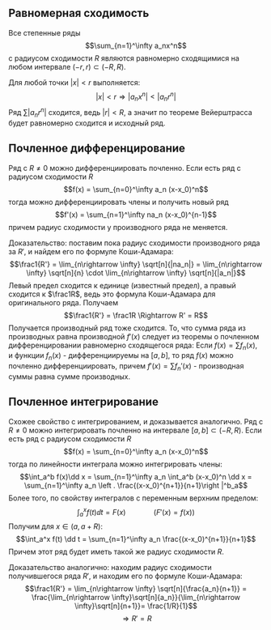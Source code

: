 ## Равномерная сходимость
Все степенные ряды
$$\sum_{n=1}^\infty a_nx^n$$
с радиусом сходимости $R$ являются равномерно сходящимися на любом интервале $(-r, r) \subset (-R, R)$.

Для любой точки $|x|<r$ выполняется:
$$|x| < r \Rightarrow |a_n x^n| < |a_nr^n|$$
Ряд $\sum |a_nr^n|$ сходится, ведь $|r| < R$, а значит по теореме Вейерштрасса будет равномерно сходится и исходный ряд.
## Почленное дифференцирование
Ряд с $R \neq 0$ можно дифференциировать почленно. Если есть ряд с радиусом сходимости $R$
$$f(x) = \sum_{n=0}^\infty a_n (x-x_0)^n$$
тогда можно дифференциировать члены и получить новый ряд
$$f'(x) = \sum_{n=1}^\infty na_n (x-x_0)^{n-1}$$
причем радиус сходимости у производного ряда не меняется.

Доказательство: поставим пока радиус сходимости производного ряда за $R'$, и найдем его по формуле Коши-Адамара:
$$\frac1{R'} = \lim_{n\rightarrow \infty} \sqrt[n]{|na_n|} = \lim_{n\rightarrow \infty} \sqrt[n]{n} \cdot \lim_{n\rightarrow \infty} \sqrt[n]{|a_n|}$$
Левый предел сходится к единице (известный предел), а правый сходится к $\frac1R$, ведь это формула Коши-Адамара для оригинального ряда. Получаем
$$\frac1{R'} = \frac1R \Rightarrow R' = R$$
Получается производный ряд тоже сходится. То, что сумма ряда из производных равна производной $f'(x)$ следует из теоремы о почленном дифференцировании равномерно сходящегося ряда:
Если $f(x) = \sum f_n(x)$, и функции $f_n(x)$ - дифференциируемы на $[a,b]$, то ряд $f(x)$ можно почленно дифференциировать, причем $f'(x) = \sum f_n'(x)$ - производная суммы равна сумме производных.
## Почленное интегрирование
Схожее свойство с интегрированием, и доказывается аналогично.
Ряд с $R \neq 0$ можно интегрировать почленно на интервале $[a,b] \subset (-R, R)$. Если есть ряд с радиусом сходимости $R$
$$f(x) = \sum_{n=0}^\infty a_n (x-x_0)^n$$
тогда по линейности интеграла можно интегрировать члены:
$$\int_a^b f(x)\dd x = \sum_{n=1}^\infty a_n \int_a^b (x-x_0)^n \dd x = \sum_{n=1}^\infty a_n \left . \frac{(x-x_0)^{n+1}}{n+1}\right |^b_a$$
Более того, по свойству интегралов с переменным верхним пределом:
$$\int_a^x f(t)\dd t = F(x) \ \ \ \ \ \ \ \ \ \ \ \ \ \ (F'(x) = f(x))$$
Получим для $x \in (a, a+R)$:
$$\int_a^x f(t) \dd t = \sum_{n=1}^\infty a_n \frac{(x-x_0)^{n+1}}{n+1}$$
Причем этот ряд будет иметь такой же радиус сходимости $R$.

Доказательство аналогично: находим радиус сходимости получившегося ряда $R'$, и находим его по формуле Коши-Адамара:
$$\frac1{R'} = \lim_{n\rightarrow \infty} \sqrt[n]{\frac{a_n}{n+1}} = \frac{\lim_{n\rightarrow \infty}\sqrt[n]{a_n}}{\lim_{n\rightarrow \infty}\sqrt[n]{n+1}}= \frac{1/R}{1}$$
$$\Rightarrow R' = R$$
